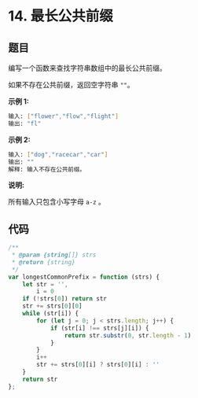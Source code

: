 # 14. 最长公共前缀

## 题目

编写一个函数来查找字符串数组中的最长公共前缀。

如果不存在公共前缀，返回空字符串 `""`。

**示例 1:**

```bash
输入: ["flower","flow","flight"]
输出: "fl"
```

**示例 2:**

```bash
输入: ["dog","racecar","car"]
输出: ""
解释: 输入不存在公共前缀。
```

**说明:**

所有输入只包含小写字母 `a-z` 。

## 代码

```js
/**
 * @param {string[]} strs
 * @return {string}
 */
var longestCommonPrefix = function (strs) {
    let str = '',
        i = 0
    if (!strs[0]) return str
    str += strs[0][0]
    while (str[i]) {
        for (let j = 0; j < strs.length; j++) {
            if (str[i] !== strs[j][i]) {
                return str.substr(0, str.length - 1)
            }
        }
        i++
        str += strs[0][i] ? strs[0][i] : ''
    }
    return str
};
```